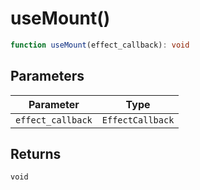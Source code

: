 # useMount()

```ts
function useMount(effect_callback): void
```

## Parameters

| Parameter | Type |
| ------ | ------ |
| `effect_callback` | `EffectCallback` |

## Returns

`void`

